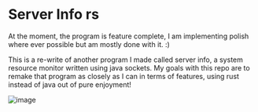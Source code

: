# Server Info rs

At the moment, the program is feature complete, I am implementing polish where ever possible but am mostly done with it. :)

This is a re-write of another program I made called server info, a system resource monitor written using java sockets. 
My goals with this repo are to remake that program as closely as I can in terms of features, using rust instead of java out of pure enjoyment!

![image](https://i.imgur.com/rQd0g55.png)
